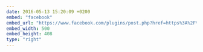 ```yaml
---
date: 2016-05-13 15:20:09 +0200
embed: "facebook"
embed_url: "https://www.facebook.com/plugins/post.php?href=https%3A%2F%2Fwww.facebook.com%2Fserhiy.oplakanets%2Fposts%2F875241709268969&width=500"
embed_width: 500
embed_height: 408
type: "right"
---
```

